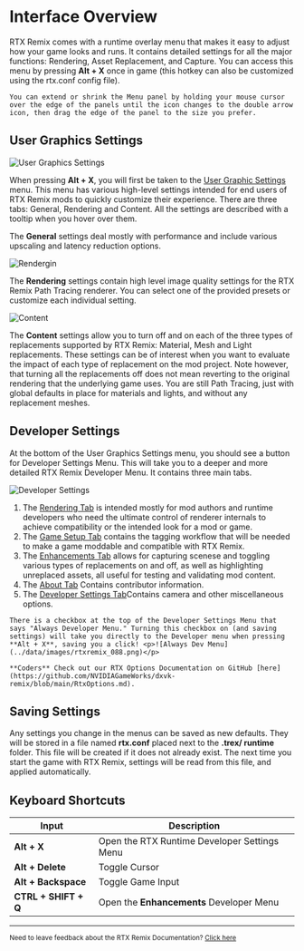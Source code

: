 # Interface Overview

RTX Remix comes with a runtime overlay menu that makes it easy to adjust how your game looks and runs. It contains detailed settings for all the major functions: Rendering, Asset Replacement, and Capture. You can access this menu by pressing **Alt + X** once in game (this hotkey can also be customized using the rtx.conf config file).

```{note}
You can extend or shrink the Menu panel by holding your mouse cursor over the edge of the panels until the icon changes to the double arrow icon, then drag the edge of the panel to the size you prefer.
```

## User Graphics Settings

![User Graphics Settings](../data/images/usergraphicssettings.png)

When pressing **Alt + X**, you will first be taken to the [User Graphic Settings](remix-runtimeinterface-usergraphicsettings.md) menu. This menu has various high-level settings intended for end users of RTX Remix mods to quickly customize their experience. There are three tabs: General, Rendering and Content. All the settings are described with a tooltip when you hover over them.

[FIXME: are these tabs outdated?]::

The **General** settings deal mostly with performance and include various upscaling and latency reduction options.

![Rendergin](../data/images/rtxremix_086.png)

The **Rendering** settings contain high level image quality settings for the RTX Remix Path Tracing renderer. You can select one of the provided presets or customize each individual setting.

![Content](../data/images/rtxremix_087.png)

The **Content** settings allow you to turn off and on each of the three types of replacements supported by RTX Remix: Material, Mesh and Light replacements. These settings can be of interest when you want to evaluate the impact of each type of replacement on the mod project. Note however, that turning all the replacements off does not mean reverting to the original rendering that the underlying game uses. You are still Path Tracing, just with global defaults in place for materials and lights, and without any replacement meshes.

## Developer Settings

At the bottom of the User Graphics Settings menu, you should see a button for Developer Settings Menu. This will take you to a deeper and more detailed RTX Remix Developer Menu. It contains three main tabs.

![Developer Settings](../data/images/rtxremix_089.png)

1. The [Rendering Tab](renderingtab/index.md) is intended mostly for mod authors and runtime developers who need the ultimate control of renderer internals to achieve compatibility or the intended look for a mod or game.
2. The [Game Setup Tab](remix-runtimeinterface-gamesetup.md) contains the tagging workflow that will be needed to make a game moddable and compatible with RTX Remix.
3. The [Enhancements Tab](remix-runtimeinterface-enhancements.md) allows for capturing scenese and toggling various types of replacements on and off, as well as highlighting unreplaced assets, all useful for testing and validating mod content.
4. The [About Tab](remix-runtimeinterface-about.md) Contains contributor information.
5. The [Developer Settings Tab](remix-runtimeinterface-developermenu.md)Contains camera and other miscellaneous options.

```{note}
There is a checkbox at the top of the Developer Settings Menu that says "Always Developer Menu." Turning this checkbox on (and saving settings) will take you directly to the Developer menu when pressing **Alt + X**, saving you a click! <p>![Always Dev Menu](../data/images/rtxremix_088.png)</p>
```

```{warning}
**Coders** Check out our RTX Options Documentation on GitHub [here](https://github.com/NVIDIAGameWorks/dxvk-remix/blob/main/RtxOptions.md).
```

## Saving Settings

Any settings you change in the menus can be saved as new defaults. They will be stored in a file named **rtx.conf** placed next to the **.trex/ runtime** folder. This file will be created if it does not already exist. The next time you start the game with RTX Remix, settings will be read from this file, and applied automatically.

## Keyboard Shortcuts

| **Input**            | **Description**                              |
|----------------------|----------------------------------------------|
| **Alt + X**          | Open the RTX Runtime Developer Settings Menu |
| **Alt + Delete**     | Toggle Cursor                                |
| **Alt + Backspace**  | Toggle Game Input                            |
| **CTRL + SHIFT + Q** | Open the **Enhancements** Developer Menu     |

***
<sub> Need to leave feedback about the RTX Remix Documentation?  [Click here](https://github.com/NVIDIAGameWorks/rtx-remix/issues/new?assignees=nvdamien&labels=documentation%2Cfeedback%2Ctriage&projects=&template=documentation_feedback.yml&title=%5BDocumentation+feedback%5D%3A+) </sub>
